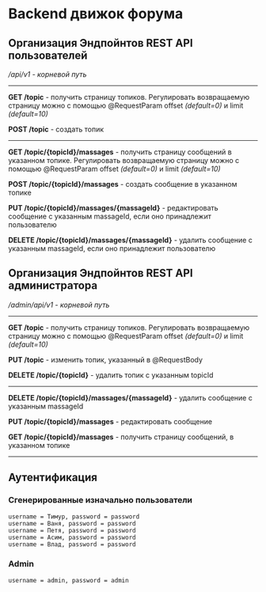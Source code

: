 # Backend движок форума
## Организация Эндпойнтов REST API пользователей
*/api/v1 - корневой путь*

___

**GET /topic** - получить страницу топиков. Регулировать возвращаемую страницу можно с помощью @RequestParam offset *(default=0)* и limit *(default=10)*

**POST /topic** - создать топик

___

**GET /topic/{topicId}/massages** - получить страницу сообщений в указанном топике. Регулировать возвращаемую страницу можно с помощью @RequestParam offset *(default=0)* и limit *(default=10)*

**POST /topic/{topicId}/massages** - создать сообщение в указанном топике

**PUT /topic/{topicId}/massages/{massageId}** - редактировать сообщение с указанным massageId, если оно принадлежит пользователю

**DELETE /topic/{topicId}/massages/{massageId}** - удалить сообщение с указанным massageId, если оно принадлежит пользователю

## Организация Эндпойнтов REST API администратора
*/admin/api/v1 - корневой путь*
___
**GET /topic** - получить страницу топиков. Регулировать возвращаемую страницу можно с помощью @RequestParam offset *(default=0)* и limit *(default=10)*

**PUT /topic** - изменить топик, указанный в @RequestBody

**DELETE /topic/{topicId}** - удалить топик с указанным topicId
___
**DELETE /topic/{topicId}/massages/{massageId}** - удалить сообщение с указанным massageId

**PUT /topic/{topicId}/massages** - редактировать сообщение

**GET /topic/{topicId}/massages** - получить страницу сообщений, в указанном топике
___
## Аутентификация
### Сгенерированные изначально пользователи
    username = Тимур, password = password
    username = Ваня, password = password
    username = Петя, password = password
    username = Асим, password = password
    username = Влад, password = password
### Admin
    username = admin, password = admin
